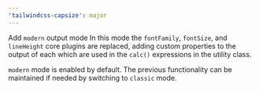 ```yaml
---
'tailwindcss-capsize': major
---
```


Add `modern` output mode
In this mode the `fontFamily`, `fontSize`, and `lineHeight` core plugins are replaced, adding custom properties to the output of each which are used in the `calc()` expressions in the utility class.

`modern` mode is enabled by default. The previous functionality can be maintained if needed by switching to `classic` mode.
